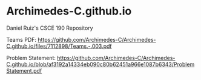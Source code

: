# Archimedes-C.github.io
Daniel Ruiz's CSCE 190 Repository

Teams PDF: https://github.com/Archimedes-C/Archimedes-C.github.io/files/7112898/Teams.-.003.pdf

Problem Statement: https://github.com/Archimedes-C/Archimedes-C.github.io/blob/af3192a14334eb090c80b62451a966e1087b6343/ProblemStatement.pdf
